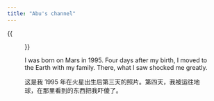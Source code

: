 ```yaml
---
title: "Abu's channel"
---
```


{{<figure src="https://animalcorner.org/wp-content/uploads/2020/07/Japanese-Dog-Breeds-Akita.jpg" title="This is me, which is me (我就是我，不一样的烟火)" width="450">}}

I was born on Mars in 1995. Four days after my birth, I moved to the Earth with my family. There, what I saw shocked me greatly. 

这是我 1995 年在火星出生后第三天的照片。第四天，我被运往地球，在那里看到的东西把我吓傻了。